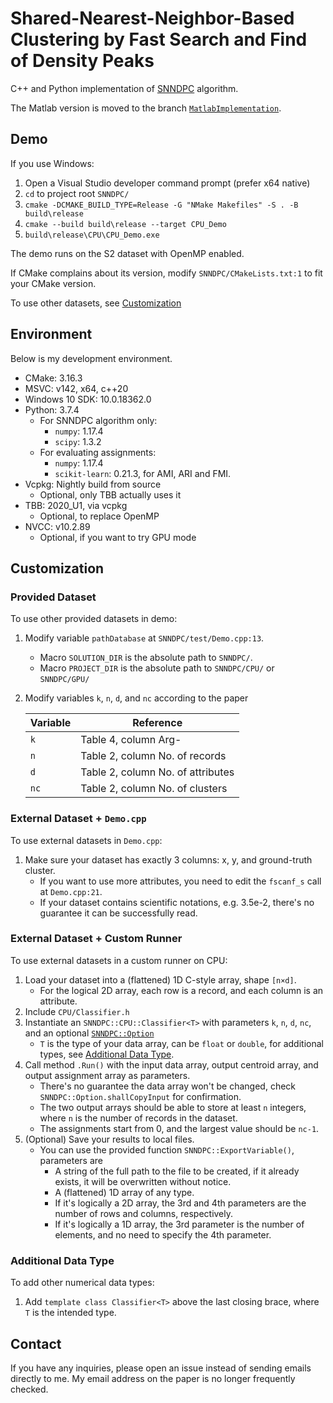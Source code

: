 # Shared-Nearest-Neighbor-Based Clustering by Fast Search and Find of Density Peaks

C++ and Python implementation of [SNNDPC](https://www.sciencedirect.com/science/article/pii/S0020025518302093) algorithm. 

The Matlab version is moved to the branch [`MatlabImplementation`](https://github.com/liurui39660/SNNDPC/tree/MatlabImplementation).

## Demo

If you use Windows:

1. Open a Visual Studio developer command prompt (prefer x64 native)
1. `cd` to project root `SNNDPC/`
1. `cmake -DCMAKE_BUILD_TYPE=Release -G "NMake Makefiles" -S . -B build\release`
1. `cmake --build build\release --target CPU_Demo`
1. `build\release\CPU\CPU_Demo.exe`

The demo runs on the S2 dataset with OpenMP enabled.

If CMake complains about its version, modify `SNNDPC/CMakeLists.txt:1` to fit your CMake version.

To use other datasets, see [Customization](#customization) 

## Environment

Below is my development environment.

- CMake: 3.16.3
- MSVC: v142, x64, c++20
- Windows 10 SDK: 10.0.18362.0
- Python: 3.7.4
	- For SNNDPC algorithm only:
		- `numpy`: 1.17.4
		- `scipy`: 1.3.2
	- For evaluating assignments:
		- `numpy`: 1.17.4
		- `scikit-learn`: 0.21.3, for AMI, ARI and FMI.
- Vcpkg: Nightly build from source
	- Optional, only TBB actually uses it
- TBB: 2020_U1, via vcpkg
	- Optional, to replace OpenMP
- NVCC: v10.2.89
	- Optional, if you want to try GPU mode

## Customization

### Provided Dataset

To use other provided datasets in demo:

1. Modify variable `pathDatabase` at `SNNDPC/test/Demo.cpp:13`.
	- Macro `SOLUTION_DIR` is the absolute path to `SNNDPC/`. 
	- Macro `PROJECT_DIR` is the absolute path to `SNNDPC/CPU/` or `SNNDPC/GPU/`
1. Modify variables `k`, `n`, `d`, and `nc` according to the paper

	| Variable | Reference                         |
	| -------- | --------------------------------- |
	| `k`      | Table 4, column Arg-              |
	| `n`      | Table 2, column No. of records    |
	| `d`      | Table 2, column No. of attributes |
	| `nc`     | Table 2, column No. of clusters   |

### External Dataset + `Demo.cpp`

To use external datasets in `Demo.cpp`:

1. Make sure your dataset has exactly 3 columns: x, y, and ground-truth cluster.
	- If you want to use more attributes, you need to edit the `fscanf_s` call at `Demo.cpp:21`.
	- If your dataset contains scientific notations, e.g. 3.5e-2, there's no guarantee it can be successfully read.

### External Dataset + Custom Runner

To use external datasets in a custom runner on CPU:

1. Load your dataset into a (flattened) 1D C-style array, shape `[n×d]`.
	- For the logical 2D array, each row is a record, and each column is an attribute.
1. Include `CPU/Classifier.h`
1. Instantiate an `SNNDPC::CPU::Classifier<T>` with parameters `k`, `n`, `d`, `nc`, and an optional [`SNNDPC::Option`](util/Option.h)
	- `T` is the type of your data array, can be `float` or `double`, for additional types, see [Additional Data Type](#additional-data-type).
1. Call method `.Run()` with the input data array, output centroid array, and output assignment array as parameters.
	- There's no guarantee the data array won't be changed, check `SNNDPC::Option.shallCopyInput` for confirmation.
	- The two output arrays should be able to store at least `n` integers, where `n` is the number of records in the dataset.
	- The assignments start from 0, and the largest value should be `nc-1`.
1. (Optional) Save your results to local files.
	- You can use the provided function `SNNDPC::ExportVariable()`, parameters are
		- A string of the full path to the file to be created, if it already exists, it will be overwritten without notice.
		- A (flattened) 1D array of any type.
		- If it's logically a 2D array, the 3rd and 4th parameters are the number of rows and columns, respectively.
		- If it's logically a 1D array, the 3rd parameter is the number of elements, and no need to specify the 4th parameter.

### Additional Data Type

To add other numerical data types:

1. Add `template class Classifier<T>` above the last closing brace, where `T` is the intended type.

## Contact

If you have any inquiries, please open an issue instead of sending emails directly to me. My email address on the paper is no longer frequently checked.

